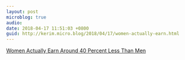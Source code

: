 ```yaml
---
layout: post
microblog: true
audio: 
date: 2018-04-17 11:51:03 +0800
guid: http://kerim.micro.blog/2018/04/17/women-actually-earn.html
---
```

[Women Actually Earn Around 40 Percent Less Than Men](http://peoplespolicyproject.org/2018/04/16/women-actually-earn-around-40-percent-less-than-men/)
